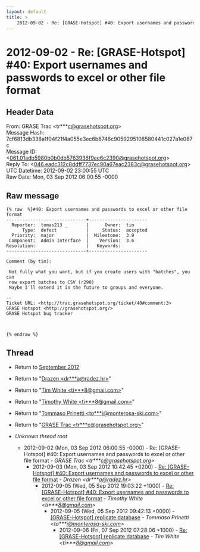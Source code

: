 ```yaml
---
layout: default
title: >
    2012-09-02 - Re: [GRASE-Hotspot] #40: Export usernames and passwords to excel or other file format
---
```


# 2012-09-02 - Re: [GRASE-Hotspot] #40: Export usernames and passwords to excel or other file format

## Header Data

From: GRASE Trac \<tr***c@grasehotspot.org\><br>
Message Hash: 7cf6813db338a1f04f21f4a055e3ec6b8746c9059295108580441c027a1e087c<br>
Message ID: \<061.01adb5980b0b0db5763936f9ee6c2390@grasehotspot.org\><br>
Reply To: \<046.eadc312c8ddff7737ec90a67eac2383c@grasehotspot.org\><br>
UTC Datetime: 2012-09-02 23:00:55 UTC<br>
Raw Date: Mon, 03 Sep 2012 06:00:55 -0000<br>

## Raw message

```
{% raw  %}#40: Export usernames and passwords to excel or other file format
------------------------------+----------------------
  Reporter:  tomas213 _       |      Owner:  tim
      Type:  defect           |     Status:  accepted
  Priority:  major            |  Milestone:  3.9
 Component:  Admin Interface  |    Version:  3.6
Resolution:                   |   Keywords:
------------------------------+----------------------

Comment (by tim):

 Not fully what you want, but if you create users with "batches", you can
 now export batches to CSV (r290)
 Maybe I'll extend it in the future to groups and everyone.

-- 
Ticket URL: <http://trac.grasehotspot.org/ticket/40#comment:3>
GRASE Hotspot <http://grasehotspot.org/>
GRASE Hotspot bug tracker



{% endraw %}
```

## Thread

+ Return to [September 2012](/archive/2012/09)

+ Return to "[Drazen <dr***a<span>@</span>radez.hr>](/authors/dr___a_at_radez_hr)"
+ Return to "[Tim White <ti***8<span>@</span>gmail.com>](/authors/ti___8_at_gmail_com)"
+ Return to "[Timothy White <ti***8<span>@</span>gmail.com>](/authors/ti___8_at_gmail_com)"
+ Return to "[Tommaso Prinetti <to***i<span>@</span>monterosa-ski.com>](/authors/to___i_at_monterosaski_com)"
+ Return to "[GRASE Trac <tr***c<span>@</span>grasehotspot.org>](/authors/tr___c_at_grasehotspot_org)"

+ _Unknown thread root_
  + 2012-09-02 (Mon, 03 Sep 2012 06:00:55 -0000) - Re: [GRASE-Hotspot] #40: Export usernames and passwords to excel or other file format - _GRASE Trac \<tr***c@grasehotspot.org\>_
    + 2012-09-03 (Mon, 03 Sep 2012 10:42:45 +0200) - [Re: [GRASE-Hotspot] #40: Export usernames and passwords to excel or other file format](/archive/2012/09/72835a5c4d48a6492e522096d62575173ef7e87ebf00ed552c03d84a89bf2373) - _Drazen \<dr***a@radez.hr\>_
      + 2012-09-05 (Wed, 05 Sep 2012 19:03:22 +1000) - [Re: [GRASE-Hotspot] #40: Export usernames and passwords to excel or other file format](/archive/2012/09/272ff6a57e62afdcfc8cd2ce9c516e6186a36e3583a7ed1177aa012858bc661c) - _Timothy White \<ti***8@gmail.com\>_
        + 2012-09-05 (Wed, 05 Sep 2012 09:42:13 +0000) - [[GRASE-Hotspot] replicate database](/archive/2012/09/129ea5f57f6666e5508a5e52bb91ec957c17dd92c26aa6be80c7cd2ddb0de5d8) - _Tommaso Prinetti \<to***i@monterosa-ski.com\>_
          + 2012-09-06 (Fri, 07 Sep 2012 07:28:06 +1000) - [Re: [GRASE-Hotspot] replicate database](/archive/2012/09/380cbb4f3acd68b8b2433eeab4bb6353912c8ddd337d7a8c8f2a1daa543b7c63) - _Tim White \<ti***8@gmail.com\>_


